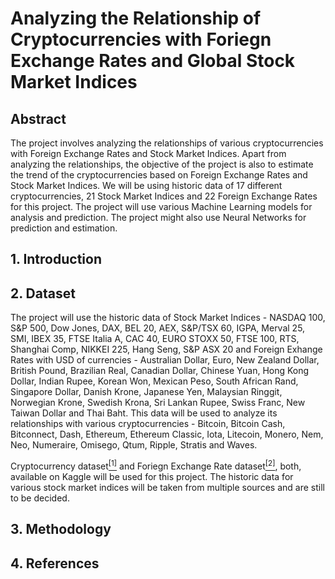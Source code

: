 # Analyzing the Relationship of Cryptocurrencies with Foriegn Exchange Rates and Global Stock Market Indices

## Abstract
The project involves analyzing the relationships of various cryptocurrencies with Foreign Exchange Rates and Stock Market Indices. Apart from analyzing the relationships, the objective of the project is also to estimate the trend of the cryptocurrencies based on Foreign Exchange Rates and Stock Market Indices. We will be using historic data of 17 different cryptocurrencies, 21 Stock Market Indices and 22 Foreign Exchange Rates for this project. The project will use various Machine Learning models for analysis and prediction. The project might also use Neural Networks for prediction and estimation. 

## 1. Introduction


## 2. Dataset
The project will use the historic data of Stock Market Indices - NASDAQ 100, S&P 500, Dow Jones, DAX, BEL 20, AEX, S&P/TSX 60, IGPA, Merval 25, SMI, IBEX 35, FTSE Italia A, CAC 40, EURO STOXX 50, FTSE 100, RTS, Shanghai Comp, NIKKEI 225, Hang Seng, S&P ASX 20 and Foreign Exhange Rates with USD of currencies - Australian Dollar, Euro, New Zealand Dollar, British Pound, Brazilian Real, Canadian Dollar, Chinese Yuan, Hong Kong Dollar, Indian Rupee, Korean Won, Mexican Peso, South African Rand, Singapore Dollar, Danish Krone, Japanese Yen, Malaysian Ringgit, Norwegian Krone, Swedish Krona, Sri Lankan Rupee, Swiss Franc, New Taiwan Dollar and Thai Baht. This data will be used to analyze its relationships with various cryptocurrencies - Bitcoin, Bitcoin Cash, Bitconnect, Dash, Ethereum, Ethereum Classic, Iota, Litecoin, Monero, Nem, Neo, Numeraire, Omisego, Qtum, Ripple, Stratis and Waves.

Cryptocurrency dataset[<sup>[1]</sup>](https://www.kaggle.com/sudalairajkumar/cryptocurrencypricehistory?select=bitconnect_price.csv) and Foriegn Exchange Rate dataset[<sup>[2]</sup>](https://www.kaggle.com/brunotly/foreign-exchange-rates-per-dollar-20002019), both, available on Kaggle will be used for this project. The historic data for various stock market indices will be taken from multiple sources and are still to be decided. 

## 3. Methodology


## 4. References
